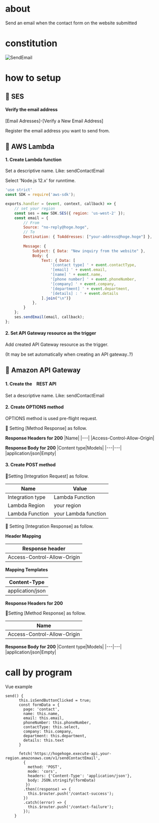 
# about
Send an email when the contact form on the website submitted

# constitution
![SendEmail](https://user-images.githubusercontent.com/72424558/109382684-4d25b600-7925-11eb-9cbe-4a656bf6c71d.png)


# how to setup

## :pushpin: SES
#### Verify the email address

[Email Adresses]-[Verify a New Email Address]

Register the email address you want to send from.

## :pushpin: AWS Lambda
#### 1. Create Lambda function
Set a descriptive name. Like: sendContactEmail

Select 'Node.js 12.x' for runntime.

```javascript:index.js
'use strict'
const SDK = require('aws-sdk');

exports.handler = (event, context, callback) => {
	// set your region
    const ses = new SDK.SES({ region: 'us-west-2' });
    const email = {
    	// From
        Source: "no-reply@hoge.hoge",
        // To
        Destination: { ToAddresses: ["your-address@hoge.hoge"] },
        
        Message: {
            Subject: { Data: "New inquiry from the website" },
            Body: {
                Text: { Data: [
                    '[contact type] ' + event.contactType,
                    '[email] ' + event.email,
                    '[name] ' + event.name,
                    '[phone number] ' + event.phoneNumber,
                    '[company] ' + event.company,
                    '[department] ' + event.department,
                    '[details] : ' + event.details
                ].join("\n")}
            },
        }
    };
    ses.sendEmail(email, callback);
};

```

#### 2. Set API Gateway resource as the trigger
Add created API Gateway resource as the trigger.

(It may be set automatically when creating an API gateway..?)


## :pushpin: Amazon API Gateway
#### 1. Create the　REST API
Set a descriptive name. Like: sendContactEmail

#### 2. Create OPTIONS method
OPTIONS method is used pre-flight request.

:pencil: Setting [Method Response] as follow.

<strong>Response Headers for 200</strong>
|Name|
|---|
|Access-Control-Allow-Origin|

<b>Response Body for 200</b>
|Content type|Models|
|---|---|
|application/json|Empty|

#### 3. Create POST method
:pencil:Setting [Integration Request] as follow.

|Name|Value|
|---|---|
|Integration type|Lambda Function|
|Lambda Region|your region|
|Lambda Function|your Lambda function|

:pencil: Setting [Integration Response] as follow.

<strong>Header Mapping</strong>

|Response header|
|---|
|Access-Control-Allow-Origin|

<strong>Mapping Templates</strong>

|Content-Type|
|---|
|application/json|

<strong>Response Headers for 200</strong>

:pencil:Setting [Method Response] as follow.

|Name|
|---|
|Access-Control-Allow-Origin|

<strong>Response Body for 200</strong>
|Content type|Models|
|---|---|
|application/json|Empty|


# call by program
Vue example

```
send() {
      this.isSendButtonClicked = true;
      const formData = {
        page: 'contact',
        name: this.name,
        email: this.email,
        phoneNumber: this.phoneNumber,
        contactType: this.select,
        company: this.company,
        department: this.department,
        details: this.text
      }

      fetch('https://hogehoge.execute-api.your-region.amazonaws.com/v1/sendContactEmail',
        {
          method: 'POST',
          mode: 'cors',
          headers: {'Content-Type': 'application/json'},
          body: JSON.stringify(formData)
         })
        .then((response) => {
          this.$router.push('/contact-success');
        })
        .catch((error) => {
          this.$router.push('/contact-failure');
        });
    }
```
